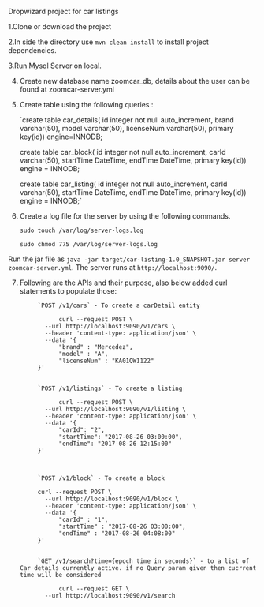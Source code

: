 Dropwizard project for car listings

1.Clone or download the project

2.In side the directory use `mvn clean install` to install project dependencies.

3.Run Mysql Server on local.

4. Create new database name zoomcar_db, details about the user can be found at zoomcar-server.yml

5. Create table using the following queries : 

      `create table car_details( 
      id integer not null auto_increment, 
      brand varchar(50), 
      model varchar(50), 
      licenseNum varchar(50),
      primary key(id)) engine=INNODB;


      create table car_block(
      id integer not null auto_increment,
      carId varchar(50),
      startTime DateTime,
      endTime DateTime,
      primary key(id)) engine = INNODB;
      
      
      create table car_listing(
      id integer not null auto_increment,
      carId varchar(50),
      startTime DateTime,
      endTime DateTime,
      primary key(id)) engine = INNODB;`
     
     
6. Create a log file for the server by using the following commands.

      ``sudo touch /var/log/server-logs.log``
      
      ``sudo chmod 775 /var/log/server-logs.log``

Run the jar file as `java -jar target/car-listing-1.0_SNAPSHOT.jar server  zoomcar-server.yml`. The server runs at `http://localhost:9090/`.

7. Following are the APIs and their purpose, also below added curl statements to populate those:
 
            `POST /v1/cars` - To create a carDetail entity
      
                  curl --request POST \
              --url http://localhost:9090/v1/cars \
              --header 'content-type: application/json' \
              --data '{
                  "brand" : "Mercedez",
                  "model" : "A",
                  "licenseNum" : "KA01QW1122"
            }'

      
            `POST /v1/listings` - To create a listing

                  curl --request POST \
              --url http://localhost:9090/v1/listing \
              --header 'content-type: application/json' \
              --data '{
                  "carId": "2",
                  "startTime": "2017-08-26 03:00:00",
                  "endTime": "2017-08-26 12:15:00"
            }'
      
      
      
            `POST /v1/block` - To create a block
      
            curl --request POST \
              --url http://localhost:9090/v1/block \
              --header 'content-type: application/json' \
              --data '{
                  "carId" : "1",
                  "startTime" : "2017-08-26 03:00:00",
                  "endTime" : "2017-08-26 04:08:00"
            }'
      
      
            `GET /v1/search?time={epoch time in seconds}` - to a list of Car details currently active. if no Query param given then cucrrent time will be considered
      
                  curl --request GET \
              --url http://localhost:9090/v1/search
